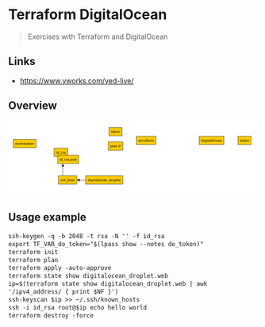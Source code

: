 # Terraform DigitalOcean

> Exercises with Terraform and DigitalOcean

## Links

* https://www.yworks.com/yed-live/

## Overview

![](overview.png)

## Usage example

```
ssh-keygen -q -b 2048 -t rsa -N '' -f id_rsa
export TF_VAR_do_token="$(lpass show --notes do_token)"
terraform init
terraform plan
terraform apply -auto-approve
terraform state show digitalocean_droplet.web
ip=$(terraform state show digitalocean_droplet.web | awk '/ipv4_address/ { print $NF }')
ssh-keyscan $ip >> ~/.ssh/known_hosts
ssh -i id_rsa root@$ip echo hello world
terraform destroy -force
```
